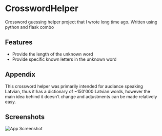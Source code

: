 # CrosswordHelper

Crossword guessing helper project that I wrote long time ago. Written using python and flask combo


## Features

- Provide the length of the unknown word
- Provide specific known letters in the unknown word


## Appendix

This crossword helper was primarily intended for audiance speaking Latvian, thus it has a dictionary of ~150'000 Latvian words, however the main idea behind it doesn't change and adjustments can be made relatively easy.


## Screenshots

![App Screenshot](https://i.imgur.com/Px4xSOn.png)

